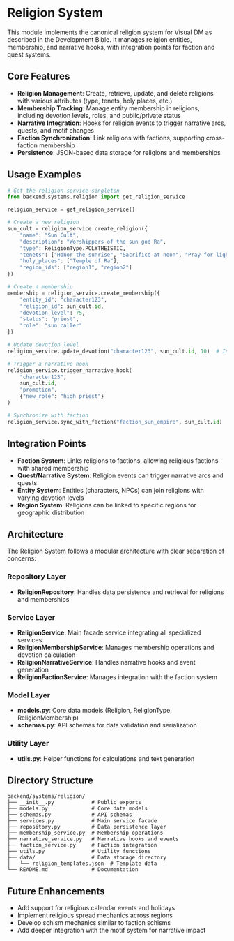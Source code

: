 # Religion System

This module implements the canonical religion system for Visual DM as described in the Development Bible. It manages religion entities, membership, and narrative hooks, with integration points for faction and quest systems.

## Core Features

- **Religion Management**: Create, retrieve, update, and delete religions with various attributes (type, tenets, holy places, etc.)
- **Membership Tracking**: Manage entity membership in religions, including devotion levels, roles, and public/private status
- **Narrative Integration**: Hooks for religion events to trigger narrative arcs, quests, and motif changes
- **Faction Synchronization**: Link religions with factions, supporting cross-faction membership
- **Persistence**: JSON-based data storage for religions and memberships

## Usage Examples

```python
# Get the religion service singleton
from backend.systems.religion import get_religion_service

religion_service = get_religion_service()

# Create a new religion
sun_cult = religion_service.create_religion({
    "name": "Sun Cult",
    "description": "Worshippers of the sun god Ra",
    "type": ReligionType.POLYTHEISTIC,
    "tenets": ["Honor the sunrise", "Sacrifice at noon", "Pray for light"],
    "holy_places": ["Temple of Ra"],
    "region_ids": ["region1", "region2"]
})

# Create a membership
membership = religion_service.create_membership({
    "entity_id": "character123",
    "religion_id": sun_cult.id,
    "devotion_level": 75,
    "status": "priest",
    "role": "sun caller"
})

# Update devotion level
religion_service.update_devotion("character123", sun_cult.id, 10)  # Increase by 10

# Trigger a narrative hook
religion_service.trigger_narrative_hook(
    "character123", 
    sun_cult.id, 
    "promotion", 
    {"new_role": "high priest"}
)

# Synchronize with faction
religion_service.sync_with_faction("faction_sun_empire", sun_cult.id)
```

## Integration Points

- **Faction System**: Links religions to factions, allowing religious factions with shared membership
- **Quest/Narrative System**: Religion events can trigger narrative arcs and quests
- **Entity System**: Entities (characters, NPCs) can join religions with varying devotion levels
- **Region System**: Religions can be linked to specific regions for geographic distribution

## Architecture

The Religion System follows a modular architecture with clear separation of concerns:

### Repository Layer
- **ReligionRepository**: Handles data persistence and retrieval for religions and memberships

### Service Layer
- **ReligionService**: Main facade service integrating all specialized services
- **ReligionMembershipService**: Manages membership operations and devotion calculation
- **ReligionNarrativeService**: Handles narrative hooks and event generation
- **ReligionFactionService**: Manages integration with the faction system

### Model Layer
- **models.py**: Core data models (Religion, ReligionType, ReligionMembership)
- **schemas.py**: API schemas for data validation and serialization

### Utility Layer
- **utils.py**: Helper functions for calculations and text generation

## Directory Structure

```
backend/systems/religion/
├── __init__.py            # Public exports
├── models.py              # Core data models
├── schemas.py             # API schemas
├── services.py            # Main service facade
├── repository.py          # Data persistence layer
├── membership_service.py  # Membership operations
├── narrative_service.py   # Narrative hooks and events
├── faction_service.py     # Faction integration
├── utils.py               # Utility functions
├── data/                  # Data storage directory
│   └── religion_templates.json  # Template data
└── README.md              # Documentation
```

## Future Enhancements

- Add support for religious calendar events and holidays
- Implement religious spread mechanics across regions
- Develop schism mechanics similar to faction schisms
- Add deeper integration with the motif system for narrative impact
